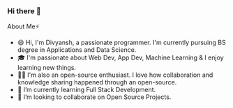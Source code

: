 ### Hi there 👋 

About Me⚡

- 😄 Hi, I'm Divyansh, a passionate programmer. I'm currently pursuing BS degree in Applications and Data Science.
- 🎓 I'm passionate about Web Dev, App Dev, Machine Learning & I enjoy learning new things.
- 👨‍💻 I'm also an open-source enthusiast. I love how collaboration and knowledge sharing happened through an open-source.
- 🌱 I’m currently learning Full Stack Development.
- 👯 I’m looking to collaborate on Open Source Projects.



<!--
**divyansh-git22/divyansh-git22** is a ✨ _special_ ✨ repository because its `README.md` (this file) appears on your GitHub profile.

Here are some ideas to get you started:

- 🔭 I’m currently working on ...
- 🌱 I’m currently learning ...
- 👯 I’m looking to collaborate on ...
- 🤔 I’m looking for help with ...
- 💬 Ask me about ...
- 📫 How to reach me: ...
- 😄 Pronouns: ...
- ⚡ Fun fact: ...
-->
